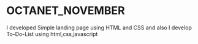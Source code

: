 # OCTANET_NOVEMBER
I developed Simple landing page using HTML and CSS
and also I develop To-Do-List using html,css,javascript
